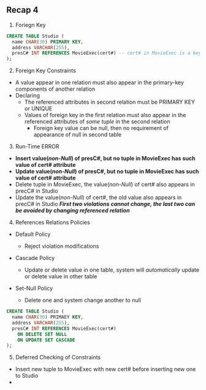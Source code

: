 ## Recap 4

1. Foriegn Key
  ```sql
  CREATE TABLE Studio (
    name CHAR(30) PRIMARY KEY,
    address VARCHAR(255),
    presC# INT REFERENCES MovieExec(cert#) -- cert# in MovieExec is a key, value of cert# and presC# must be same
  );
  ```

2. Foreign Key Constraints
  - A value appear in one relation must also appear in the primary-key components of another relation
  - Declaring
    * The referenced attributes in second relation must be PRIMARY KEY or UNIQUE
    * Values of foreign key in the first relation must also appear in the referenced attributes of _some tuple_ in the second relation
      * Foreign key value can be null, then no requirement of appearance of null in second table

3. Run-Time ERROR
  - **Insert value(_non-Null_) of presC#, but no tuple in MovieExec has such value of cert# attribute**
  - **Update value(_non-Null_) of presC#, but no tuple in MovieExec has such value of cert# attribute**
  - Delete tuple in MovieExec, the value(_non-Null_) of cert# also appears in precC# in Studio
  - Update the value(_non-Null_) of cert#, the old value also appears in precC# in Studio
  ***First two violations cannot change, the last two can be avoided by changing referenced relation***

4. References Relations Policies
  - Default Policy
    * Reject violation modifications
    
  - Cascade Policy
    * Update or delete value in one table, system will _automatically_ update or delete value in other table
    
  - Set-Null Policy
    * Delete one and system change another to null
  
  ```sql
  CREATE TABLE Studio (
    name CHAR(30) PRIMAEY KEY,
    address VARCHAR(255),
    presC# INT REFERENCES MovieExec(cert#)
      ON DELETE SET NULL
      ON UPDATE SET CASCADE
  );
  ```

5. Deferred Checking of Constraints
  - Insert new tuple to MovieExec with new cert# before inserting new one to Studio
  - 
    
